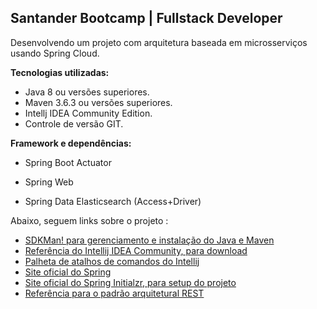## Santander Bootcamp | Fullstack Developer

Desenvolvendo um projeto com arquitetura baseada em microsserviços usando Spring Cloud.



**Tecnologias utilizadas:**

- Java 8 ou versões superiores.
- Maven 3.6.3 ou versões superiores.
- Intellj IDEA Community Edition.
- Controle de versão GIT.



**Framework e dependências:**

- Spring Boot Actuator

- Spring Web

- Spring Data Elasticsearch (Access+Driver)

  

Abaixo, seguem links sobre o projeto :

- [SDKMan! para gerenciamento e instalação do Java e Maven](https://sdkman.io/)
- [Referência do Intellij IDEA Community, para download](https://www.jetbrains.com/idea/download)
- [Palheta de atalhos de comandos do Intellij](https://resources.jetbrains.com/storage/products/intellij-idea/docs/IntelliJIDEA_ReferenceCard.pdf)
- [Site oficial do Spring](https://spring.io/)
- [Site oficial do Spring Initialzr, para setup do projeto](https://start.spring.io/)
- [Referência para o padrão arquitetural REST](https://restfulapi.net/)

